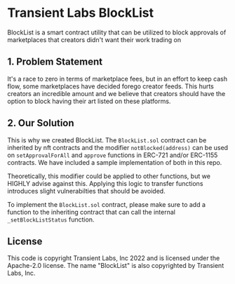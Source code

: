 # Transient Labs BlockList
BlockList is a smart contract utility that can be utilized to block approvals of marketplaces that creators didn't want their work trading on

## 1. Problem Statement
It's a race to zero in terms of marketplace fees, but in an effort to keep cash flow, some marketplaces have decided forego creator feeds. This hurts creators an incredible amount and we believe that creators should have the option to block having their art listed on these platforms.

## 2. Our Solution
This is why we created BlockList. The `BlockList.sol` contract can be inherited by nft contracts and the modifier `notBlocked(address)` can be used on `setApprovalForAll` and `approve` functions in ERC-721 and/or ERC-1155 contracts. We have included a sample implementation of both in this repo.

Theoretically, this modifier could be applied to other functions, but we HIGHLY advise against this. Applying this logic to transfer functions introduces slight vulnerabilties that should be avoided. 

To implement the `BlockList.sol` contract, please make sure to add a function to the inheriting contract that can call the internal `_setBlockListStatus` function.

## License
This code is copyright Transient Labs, Inc 2022 and is licensed under the Apache-2.0 license. The name "BlockList" is also copyrighted by Transient Labs, Inc.